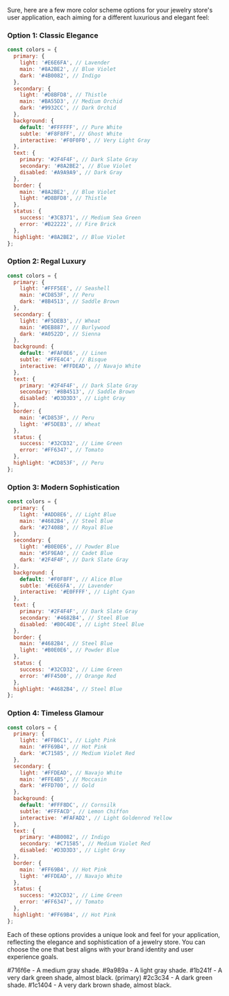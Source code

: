Sure, here are a few more color scheme options for your jewelry store's user application, each aiming for a different luxurious and elegant feel:

### Option 1: Classic Elegance

```javascript
const colors = {
  primary: {
    light: '#E6E6FA', // Lavender
    main: '#8A2BE2', // Blue Violet
    dark: '#4B0082', // Indigo
  },
  secondary: {
    light: '#D8BFD8', // Thistle
    main: '#BA55D3', // Medium Orchid
    dark: '#9932CC', // Dark Orchid
  },
  background: {
    default: '#FFFFFF', // Pure White
    subtle: '#F8F8FF', // Ghost White
    interactive: '#F0F0F0', // Very Light Gray
  },
  text: {
    primary: '#2F4F4F', // Dark Slate Gray
    secondary: '#8A2BE2', // Blue Violet
    disabled: '#A9A9A9', // Dark Gray
  },
  border: {
    main: '#8A2BE2', // Blue Violet
    light: '#D8BFD8', // Thistle
  },
  status: {
    success: '#3CB371', // Medium Sea Green
    error: '#B22222', // Fire Brick
  },
  highlight: '#8A2BE2', // Blue Violet
};
```

### Option 2: Regal Luxury

```javascript
const colors = {
  primary: {
    light: '#FFF5EE', // Seashell
    main: '#CD853F', // Peru
    dark: '#8B4513', // Saddle Brown
  },
  secondary: {
    light: '#F5DEB3', // Wheat
    main: '#DEB887', // Burlywood
    dark: '#A0522D', // Sienna
  },
  background: {
    default: '#FAF0E6', // Linen
    subtle: '#FFE4C4', // Bisque
    interactive: '#FFDEAD', // Navajo White
  },
  text: {
    primary: '#2F4F4F', // Dark Slate Gray
    secondary: '#8B4513', // Saddle Brown
    disabled: '#D3D3D3', // Light Gray
  },
  border: {
    main: '#CD853F', // Peru
    light: '#F5DEB3', // Wheat
  },
  status: {
    success: '#32CD32', // Lime Green
    error: '#FF6347', // Tomato
  },
  highlight: '#CD853F', // Peru
};
```

### Option 3: Modern Sophistication

```javascript
const colors = {
  primary: {
    light: '#ADD8E6', // Light Blue
    main: '#4682B4', // Steel Blue
    dark: '#27408B', // Royal Blue
  },
  secondary: {
    light: '#B0E0E6', // Powder Blue
    main: '#5F9EA0', // Cadet Blue
    dark: '#2F4F4F', // Dark Slate Gray
  },
  background: {
    default: '#F0F8FF', // Alice Blue
    subtle: '#E6E6FA', // Lavender
    interactive: '#E0FFFF', // Light Cyan
  },
  text: {
    primary: '#2F4F4F', // Dark Slate Gray
    secondary: '#4682B4', // Steel Blue
    disabled: '#B0C4DE', // Light Steel Blue
  },
  border: {
    main: '#4682B4', // Steel Blue
    light: '#B0E0E6', // Powder Blue
  },
  status: {
    success: '#32CD32', // Lime Green
    error: '#FF4500', // Orange Red
  },
  highlight: '#4682B4', // Steel Blue
};
```

### Option 4: Timeless Glamour

```javascript
const colors = {
  primary: {
    light: '#FFB6C1', // Light Pink
    main: '#FF69B4', // Hot Pink
    dark: '#C71585', // Medium Violet Red
  },
  secondary: {
    light: '#FFDEAD', // Navajo White
    main: '#FFE4B5', // Moccasin
    dark: '#FFD700', // Gold
  },
  background: {
    default: '#FFF8DC', // Cornsilk
    subtle: '#FFFACD', // Lemon Chiffon
    interactive: '#FAFAD2', // Light Goldenrod Yellow
  },
  text: {
    primary: '#4B0082', // Indigo
    secondary: '#C71585', // Medium Violet Red
    disabled: '#D3D3D3', // Light Gray
  },
  border: {
    main: '#FF69B4', // Hot Pink
    light: '#FFDEAD', // Navajo White
  },
  status: {
    success: '#32CD32', // Lime Green
    error: '#FF6347', // Tomato
  },
  highlight: '#FF69B4', // Hot Pink
};
```

Each of these options provides a unique look and feel for your application, reflecting the elegance and sophistication of a jewelry store. You can choose the one that best aligns with your brand identity and user experience goals.


#716f6e - A medium gray shade.
#9a989a - A light gray shade.
#1b241f - A very dark green shade, almost black. (primary)
#2c3c34 - A dark green shade.
#1c1404 - A very dark brown shade, almost black.